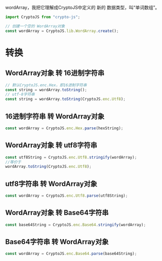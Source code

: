 wordArray，我把它理解成CryptoJS中定义的 新的 数据类型，叫“单词数组”。
```javascript
import CryptoJS from "crypto-js";

// 创建一个空的 WordArray对象
const wordArray = CryptoJS.lib.WordArray.create();
```
# 转换
## WordArray对象 转 16进制字符串
```javascript
// 默认CryptoJS.enc.Hex，即16进制字符串
const string = wordArray.toString();
// utf-8字符串
const string = wordArray.toString(CryptoJS.enc.Utf8);
```
## 16进制字符串 转 WordArray对象
```javascript
const wordArray = CryptoJS.enc.Hex.parse(hexString);
```
## WordArray对象 转 utf8字符串
```javascript
const utf8String = CryptoJS.enc.Utf8.stringify(wordArray);
//等价于
wordArray.toString(CryptoJS.enc.Utf8);
```
## utf8字符串 转 WordArray对象
```javascript
const wordArray = CryptoJS.enc.Utf8.parse(utf8String);
```
## WordArray对象 转 Base64字符串
```javascript
const base64String = CryptoJS.enc.Base64.stringify(wordArray);
```
## Base64字符串 转 WordArray对象
```javascript
const wordArray = CryptoJS.enc.Base64.parse(base64String);
```
